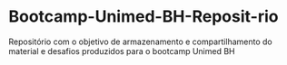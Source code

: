 # Bootcamp-Unimed-BH-Reposit-rio
Repositório com o objetivo de armazenamento e compartilhamento do material e desafios produzidos para o bootcamp Unimed BH
